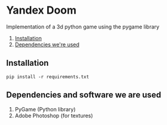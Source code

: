 # Yandex Doom
Implementation of a 3d python game using the pygame library

1. [Installation](#installation)
2. [Dependencies we're used](#dependencies-and-software-we-are-used)

## Installation
```
pip install -r requirements.txt
```

## Dependencies and software we are used
1. PyGame (Python library)
2. Adobe Photoshop (for textures)
